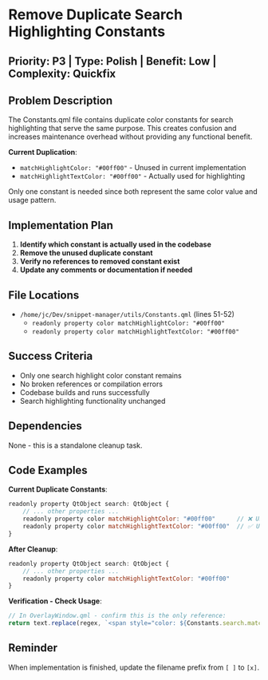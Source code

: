 # Remove Duplicate Search Highlighting Constants

## Priority: P3 | Type: Polish | Benefit: Low | Complexity: Quickfix

## Problem Description

The Constants.qml file contains duplicate color constants for search highlighting that serve the same purpose. This creates confusion and increases maintenance overhead without providing any functional benefit.

**Current Duplication**:
- `matchHighlightColor: "#00ff00"` - Unused in current implementation
- `matchHighlightTextColor: "#00ff00"` - Actually used for highlighting

Only one constant is needed since both represent the same color value and usage pattern.

## Implementation Plan

1. **Identify which constant is actually used in the codebase**
2. **Remove the unused duplicate constant**  
3. **Verify no references to removed constant exist**
4. **Update any comments or documentation if needed**

## File Locations

- `/home/jc/Dev/snippet-manager/utils/Constants.qml` (lines 51-52)
  - `readonly property color matchHighlightColor: "#00ff00"`
  - `readonly property color matchHighlightTextColor: "#00ff00"`

## Success Criteria

- Only one search highlight color constant remains
- No broken references or compilation errors
- Codebase builds and runs successfully
- Search highlighting functionality unchanged

## Dependencies

None - this is a standalone cleanup task.

## Code Examples

**Current Duplicate Constants**:
```javascript
readonly property QtObject search: QtObject {
    // ... other properties ...
    readonly property color matchHighlightColor: "#00ff00"      // ❌ Unused
    readonly property color matchHighlightTextColor: "#00ff00"  // ✅ Used
}
```

**After Cleanup**:
```javascript
readonly property QtObject search: QtObject {
    // ... other properties ...  
    readonly property color matchHighlightTextColor: "#00ff00"
}
```

**Verification - Check Usage**:
```javascript
// In OverlayWindow.qml - confirm this is the only reference:
return text.replace(regex, `<span style="color: ${Constants.search.matchHighlightTextColor};">$1</span>`)
```

## Reminder

When implementation is finished, update the filename prefix from `[ ]` to `[x]`.